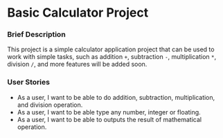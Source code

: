 # Basic Calculator Project

### Brief Description

This project is a simple calculator application project that can be used to work with simple tasks, such as addition `+`, subtraction `-`, multiplication `*`, division `/`, and more features will be added soon.

### User Stories

- As a user, I want to be able to do addition, subtraction, multiplication, and division operation.
- As a user, I want to be able type any number, integer or floating.
- As a user, I want to be able to outputs the result of mathematical operation.
